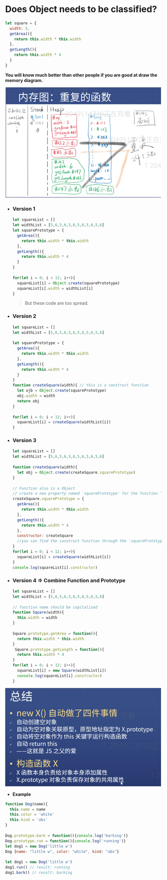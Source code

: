 # Does Object needs to be classified?
```javascript
let square = {
  width: 5,
  getArea(){
    return this.width * this.width
  },
  getLength(){
    return this.width * 4
  }
}
```

**You will know much better than other people if you are good at draw the memory diagram.**

<img src="imgs/MP_RepeatedFunctions.png" width="500" alt="MP_RepeatedFunctions">


- ### Version 1
  ```javascript
  let squareList = []
  let widthList = [5,6,5,6,5,6,5,6,5,6,5,6]
  let squarePrototype = {
    getArea(){
      return this.width * this.width
    },
    getLength(){
      return this.width * 4
    }
  }

  for(let i = 0; i < 12; i++){
    squareList[i] = Object.create(squarePrototype)
    squareList[i].width = widthList[i]
  }
  ```
  > But these code are too spread.

- ### Version 2
  ```javascript
  let squareList = []
  let widthList = [5,6,5,6,5,6,5,6,5,6,5,6]

  let squarePrototype = {
    getArea(){
      return this.width * this.width
    },
    getLength(){
      return this.width * 4
    }
  }
  function createSquare(width){ // this is a construct function
    let ojb = Object.create(squarePrototype)
    obj.width = width
    return obj
  }

  for(let i = 0; i < 12; i++){
    squareList[i] = createSquare(widthList[i])
  }
  ```
- ### Version 3
  ```javascript
  let squareList = []
  let widthList = [5,6,5,6,5,6,5,6,5,6,5,6]

  function createSquare(width){
    let obj = Object.create(createSquare.squarePrototype)
  }

  // Function also is a Object
  // create a new property named 'squarePrototype' for the function 'createSquare'
  createSquare.squarePrototype = {
    getArea(){
      return this.width * this.width
    },
    getLength(){
      return this.width * 4
    },
    constructor: createSquare
    //you can find the construct function through the 'squarePrototype' prototype
  }
  for(let i = 0; i < 12; i++){
    squareList[i] = createSquare(widthList[i])
  }
  console.log(squareList[i].constructor)
  ```
- ### Version 4 => Combine Function and Prototype
  ```javascript
  let squareList = []
  let widthList = [5,6,5,6,5,6,5,6,5,6,5,6]

  // function name should be capitalized
  function Square(width){
    this.width = width
  }

  Square.prototype.getArea = function(){
    return this.width * this.width
  }
   Square.prototype.getLength = function(){
    return this.width * 4
  }
  for(let i = 0; i < 12; i++){
    squareList[i] = new Square(widthList[i])
    console.log(squareList[i].constructor)
  }
  ```
<img src="imgs/new_keyword.png" width="500" alt="new keyword">


- **Example**
```javascript
function Dog(name){
  this.name = name
  this.color = 'white'
  this.kind = 'abs'
}

Dog.prototype.bark = function(){console.log('barking')}
Dog.prototype.run = function(){console.log('running')}
let dog1 = new Dog('little w')
Dog {name: "little w", color: "white", kind: "abs"}

let dog1 = new Dog('little w')
dog1.run() // result: running
dog1.bark() // result: barking
```
